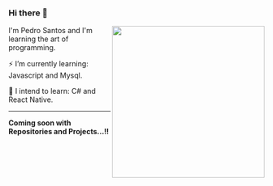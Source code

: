
### Hi there 👋
<img src="https://user-images.githubusercontent.com/66256107/103181641-27772480-4882-11eb-8ef2-a0729b849b5d.png" width="300px" height="300px" align="right">
I'm Pedro Santos and I'm learning the art of programming.

⚡ I’m currently learning: Javascript and Mysql.

🔭 I intend to learn: C# and React Native.

---
**Coming soon with Repositories and Projects...!!**
